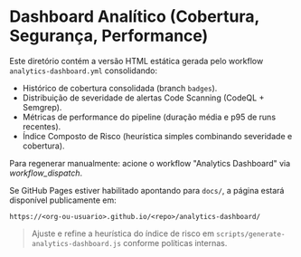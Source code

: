 # Dashboard Analítico (Cobertura, Segurança, Performance)

Este diretório contém a versão HTML estática gerada pelo workflow `analytics-dashboard.yml` consolidando:

- Histórico de cobertura consolidada (branch `badges`).
- Distribuição de severidade de alertas Code Scanning (CodeQL + Semgrep).
- Métricas de performance do pipeline (duração média e p95 de runs recentes).
- Índice Composto de Risco (heurística simples combinando severidade e cobertura).

Para regenerar manualmente: acione o workflow "Analytics Dashboard" via *workflow_dispatch*.

Se GitHub Pages estiver habilitado apontando para `docs/`, a página estará disponível publicamente em:

`https://<org-ou-usuario>.github.io/<repo>/analytics-dashboard/`

> Ajuste e refine a heurística do índice de risco em `scripts/generate-analytics-dashboard.js` conforme políticas internas.
